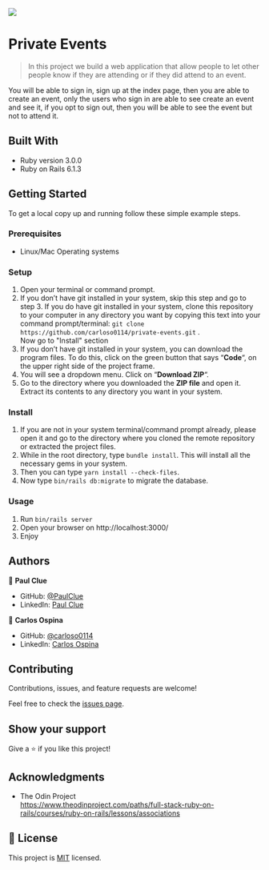 ![](https://img.shields.io/badge/Microverse-blueviolet)

# Private Events

> In this project we build a web application that allow people to let other people know if they are attending or if they did attend to an event.

You will be able to sign in, sign up at the index page, then you are able to create an event, only the users who sign in are able to see create an event and see it, if you opt to sign out, then you will be able to see the event but not to attend it.


## Built With
- Ruby version 3.0.0
- Ruby on Rails 6.1.3

## Getting Started
To get a local copy up and running follow these simple example steps.

### Prerequisites
- Linux/Mac Operating systems

### Setup
1. Open your terminal or command prompt.
2. If you don’t have git installed in your system, skip this step and go to step 3. If you do have git installed in your system, clone this repository to your computer in any directory you want by copying this text into your command prompt/terminal: `git clone https://github.com/carloso0114/private-events.git`  .
<br>Now go to "Install" section
3. If you don’t have git installed in your system, you can download the program files. To do this, click on the green button that says “**Code**“, on the upper right side of the project frame.
4. You will see a dropdown menu. Click on “**Download ZIP**“.
5. Go to the directory where you downloaded the **ZIP file** and open it. Extract its contents to any directory you want in your system.

### Install
1. If you are not in your system terminal/command prompt already, please open it and go to the directory where you cloned the remote repository or extracted the project files.
2. While in the root directory, type `bundle install`. This will install all the necessary gems in your system.
3. Then you can type <code>yarn install --check-files</code>.
4. Now type <code>bin/rails db:migrate</code> to migrate the database.
### Usage
1. Run <code>bin/rails server</code>
2. Open your browser on http://localhost:3000/
2. Enjoy

## Authors

👤 **Paul Clue**

- GitHub: [@PaulClue](https://github.com/Paul-Clue)
- LinkedIn: [Paul Clue](https://www.linkedin.com/in/paul-clue/)

👤 **Carlos Ospina**

- GitHub: [@carloso0114](https://github.com/carloso0114)
- LinkedIn: [Carlos Ospina](https://www.linkedin.com/in/carlosospina/)

## Contributing

Contributions, issues, and feature requests are welcome!

Feel free to check the [issues page](https://github.com/carloso0114/private-events/issues).

## Show your support

Give a ⭐️ if you like this project!

## Acknowledgments

- The Odin Project <br>
https://www.theodinproject.com/paths/full-stack-ruby-on-rails/courses/ruby-on-rails/lessons/associations

## 📝 License

This project is [MIT](https://github.com/carloso0114/private-events/blob/development/LICENSE) licensed.
